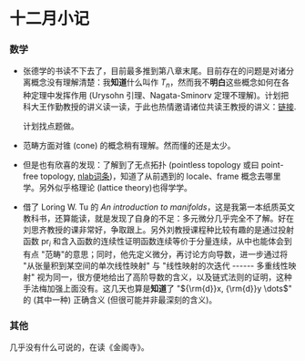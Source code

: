 # 十二月小记

### 数学

- 张德学的书读不下去了，目前最多推到第八章末尾。目前存在的问题是对诸分离概念没有理解清楚：我**知道**什么叫作 $T_n$，然而我不**明白**这些概念如何在各种定理中发挥作用 (Urysohn 引理、Nagata-Sminorv 定理不理解)。计划把科大王作勤教授的讲义读一读，于此也热情邀请诸位共读王教授的讲义：[链接](http://staff.ustc.edu.cn/~wangzuoq/Courses/22S-Topology/index.html).
  
   计划找点题做。
- 范畴方面对锥 (cone) 的概念稍有理解。然而懂的还是太少。
- 但是也有欣喜的发现：了解到了无点拓扑 (pointless topology 或曰 point-free topology, [nlab词条](https://ncatlab.org/nlab/show/point-free+topology))，知道了从前遇到的 locale、frame 概念去哪里学。另外似乎格理论 (lattice theory)也得学学。
- 借了 Loring W. Tu 的 *An introduction to manifolds*，这是我第一本纸质英文教科书，还算能读，就是发现了自身的不足：多元微分几乎完全不了解。好在刘思齐教授的课非常好，争取跟上。另外刘教授课程种比较有趣的是通过投射函数 $\text{pr}_i$ 和含入函数的连续性证明函数连续等价于分量连续，从中也能体会到有点 "范畴"的意思；同时，他先定义微分，再讨论方向导数，进一步通过将 "从张量积到某空间的单次线性映射" 与 "线性映射的次迭代 ------ 多重线性映射" 视为同一，很方便地给出了高阶导数的含义，以及链式法则的证明，这种手法梅加强上面没有。这几天也算是**知道**了 "${\rm{d}}x, {\rm{d}}y \dots$" 的 (其中一种) 正确含义 (但很可能并非最深刻的含义)。

### 其他

几乎没有什么可说的，在读《金阁寺》。